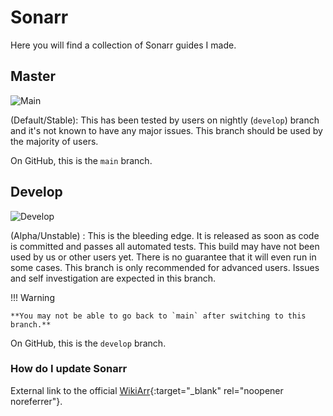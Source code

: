 # Sonarr

Here you will find a collection of Sonarr guides I made.

## Master

![Main](https://img.shields.io/badge/dynamic/json?query=%24.version&url=https://raw.githubusercontent.com/hotio/sonarr/release/VERSION.json&label=Current%20Master/Stable%20Version&style=for-the-badge&color=4051B5)

(Default/Stable): This has been tested by users on nightly (`develop`) branch and it's not known to have any major issues. This branch should be used by the majority of users.

On GitHub, this is the `main` branch.

## Develop

![Develop](https://img.shields.io/badge/dynamic/json?query=%24.version&url=https://raw.githubusercontent.com/hotio/sonarr/nightly/VERSION.json&label=Current%20Develop/Nightly%20Version&style=for-the-badge&color=4051B5)

(Alpha/Unstable) : This is the bleeding edge. It is released as soon as code is committed and passes all automated tests. This build may have not been used by us or other users yet. There is no guarantee that it will even run in some cases. This branch is only recommended for advanced users. Issues and self investigation are expected in this branch.

!!! Warning

    **You may not be able to go back to `main` after switching to this branch.**

On GitHub, this is the `develop` branch.

### How do I update Sonarr

External link to the official [WikiArr](https://wiki.servarr.com/en/sonarr/faq#how-do-i-update-sonarr){:target="_blank" rel="noopener noreferrer"}.
